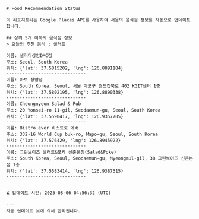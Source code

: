 
    # Food Recommendation Status

    이 리포지토리는 Google Places API를 사용하여 서울의 음식점 정보를 자동으로 업데이트합니다.

    ## 상위 5개 이하의 음식점 정보
    > 오늘의 추천 음식 : 샐러드

	이름: 샐러디상암DMC점
	주소: Seoul, South Korea
	위치: {'lat': 37.5815202, 'lng': 126.8891184}
	------------------------------
	이름: 아보 상암점
	주소: South Korea, Seoul, 서울 마포구 월드컵북로 402 KGIT센터 1층
	위치: {'lat': 37.5802195, 'lng': 126.8890338}
	------------------------------
	이름: Cheongnyeon Salad & Pub
	주소: 20 Yonsei-ro 11-gil, Seodaemun-gu, Seoul, South Korea
	위치: {'lat': 37.5590417, 'lng': 126.9357705}
	------------------------------
	이름: Bistro ever 비스트로 에버
	주소: 332-16 World Cup buk-ro, Mapo-gu, Seoul, South Korea
	위치: {'lat': 37.576429, 'lng': 126.8945922}
	------------------------------
	이름: 그린보이즈 샐러드&포케 신촌본점(Salad&Poke)
	주소: South Korea, Seoul, Seodaemun-gu, Myeongmul-gil, 38 그린보이즈 신촌본점 1층
	위치: {'lat': 37.5583414, 'lng': 126.9387315}
	------------------------------


    ⏳ 업데이트 시간: 2025-08-06 04:56:32 (UTC)

    ---
    자동 업데이트 봇에 의해 관리됩니다.
    